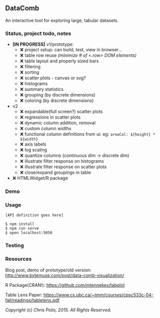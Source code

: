 ## DataComb
An interactive tool for exploring large, tabular datasets.

### Status, project todo, notes

* **[IN PROGRESS]** v1/prototype:
  * :x: project setup: can build, test, view in browser... 
  * :x: table row reuse *(minimize # of <.row> DOM elements)*
  * :x: table layout and properly sized bars
  * :x: filtering
  * :x: sorting
  * :x: scatter plots - canvas or svg?
  * :x: histograms
  * :x: summary statistics
  * :x: grouping (by discrete dimensions)
  * :x: coloring (by discrete dimensions)
* v2
  * :x: expandable(full screen?) scatter plots
  * :x: regressions in scatter plots
  * :x: dynamic column addition, removal
  * :x: custom column widths
  * :x: functional column definitions from ui: eg: `areaCol: ${height} * ${width}`
  * :x: axis labels
  * :x: log scaling
  * :x: quantize columns (continuous dim -> discrete dim)
  * :x: illustrate filter response on histograms
  * :x: illustrate filter response on scatter plots
  * :x: close/expand groupings in table
* :x: HTMLWidget/R package

### Demo

### Usage

`[API definition goes here]`

```shell
$ npm install
$ npm run serve
$ open localhost:5050
```


### Testing


### Resources

Blog post, demo of prototype/old version: http://www.bytemuse.com/post/data-comb-visualization/

R Package(CRAN!): https://github.com/mtennekes/tabplot

Table Lens Paper: https://www.cs.ubc.ca/~tmm/courses/cpsc533c-04-fall/readings/tablelens.pdf



*Copyright (c) Chris Polis, 2015. All Rights Reserved.*
